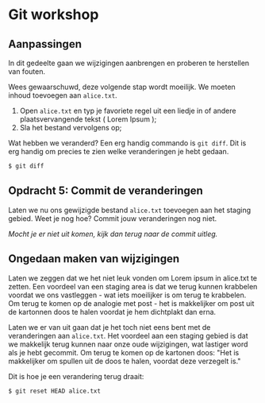 # Git workshop

## Aanpassingen

In dit gedeelte gaan we wijzigingen aanbrengen en proberen te herstellen van fouten.

Wees gewaarschuwd, deze volgende stap wordt moeilijk. We moeten inhoud toevoegen aan `alice.txt`.

1. Open `alice.txt` en typ je favoriete regel uit een liedje in of andere plaatsvervangende tekst ( Lorem Ipsum );
2. Sla het bestand vervolgens op;

Wat hebben we veranderd? Een erg handig commando is `git diff`. Dit is erg handig om precies te zien welke veranderingen je hebt gedaan.

```bash
$ git diff
```

## Opdracht 5: Commit de veranderingen
Laten we nu ons gewijzigde bestand `alice.txt` toevoegen aan het staging gebied. Weet je nog hoe? Commit jouw veranderingen nog niet.

_Mocht je er niet uit komen, kijk dan terug naar de commit uitleg._

## Ongedaan maken van wijzigingen
Laten we zeggen dat we het niet leuk vonden om Lorem ipsum in alice.txt te zetten. Een voordeel van een staging area is dat we terug kunnen krabbelen voordat we ons vastleggen - wat iets moeilijker is om terug te krabbelen. Om terug te komen op de analogie met post - het is makkelijker om post uit de kartonnen doos te halen voordat je hem dichtplakt dan erna.

Laten we er van uit gaan dat je het toch niet eens bent met de veranderingen aan `alice.txt`. Het voordeel aan een staging gebied is dat we makkelijk terug kunnen naar onze oude wijzigingen, wat lastiger word als je hebt gecommit. Om terug te komen op de kartonen doos: "Het is makkelijker om spullen uit de doos te halen, voordat deze verzegelt is."

Dit is hoe je een verandering terug draait:

```bash
$ git reset HEAD alice.txt
```